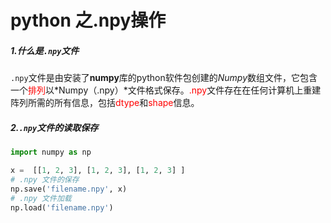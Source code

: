 # python 之.npy操作

##### 1.什么是`.npy`文件

`.npy`文件是由安装了**numpy**库的python软件包创建的*Numpy*数组文件，它包含一个<font color='red'>排列</font>以*Numpy（.npy）*文件格式保存。<font color='red'>.npy</font>文件存在在任何计算机上重建阵列所需的所有信息，包括<font color='red'>dtype</font>和<font color='red'>shape</font>信息。

##### 2.`.npy`文件的读取保存

```python
import numpy as np

x =  [[1, 2, 3], [1, 2, 3], [1, 2, 3] ]
# .npy 文件的保存
np.save('filename.npy', x)
# .npy 文件加载
np.load('filename.npy')
```









